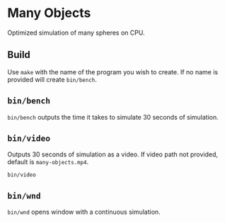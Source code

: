 # Many Objects 

Optimized simulation of many spheres on CPU.

## Build

Use `make` with the name of the program you wish to create.
If no name is provided will create `bin/bench`.

## `bin/bench`

`bin/bench` outputs the time it takes to simulate 30 
seconds of simulation.

## `bin/video`

Outputs 30 seconds of simulation as a video. If video path
not provided, default is `many-objects.mp4`.

`bin/video` 

## `bin/wnd`
`bin/wnd` opens window with a continuous simulation.

